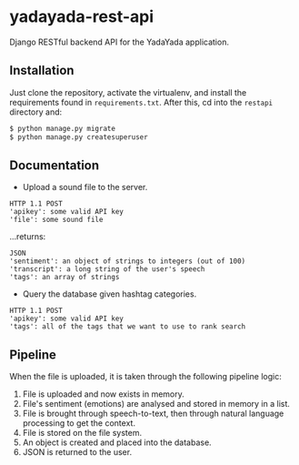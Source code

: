 yadayada-rest-api
=================

Django RESTful backend API for the YadaYada application.

Installation
------------

Just clone the repository, activate the virtualenv, and install the requirements found in `requirements.txt`. After this, cd into the `restapi` directory and:

```sh
$ python manage.py migrate
$ python manage.py createsuperuser
```

Documentation
-------------

-	Upload a sound file to the server.

```
HTTP 1.1 POST
'apikey': some valid API key
'file': some sound file
```

...returns:

```
JSON
'sentiment': an object of strings to integers (out of 100)
'transcript': a long string of the user's speech
'tags': an array of strings
```

-	Query the database given hashtag categories.

```
HTTP 1.1 POST
'apikey': some valid API key
'tags': all of the tags that we want to use to rank search
```

Pipeline
--------

When the file is uploaded, it is taken through the following pipeline logic:

1.	File is uploaded and now exists in memory.
2.	File's sentiment (emotions) are analysed and stored in memory in a list.
3.	File is brought through speech-to-text, then through natural language processing to get the context.
4.	File is stored on the file system.
5.	An object is created and placed into the database.
6.	JSON is returned to the user.
